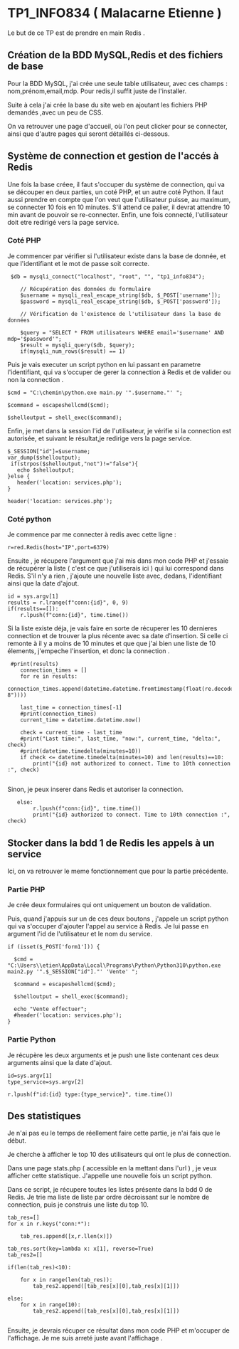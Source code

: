 # TP1_INFO834 ( Malacarne Etienne )
Le but de ce TP est de prendre en main Redis .

## Création de la BDD MySQL,Redis et des fichiers de base

Pour la BDD MySQL, j'ai crée une seule table utilisateur, avec ces champs : nom,prénom,email,mdp. Pour redis,il suffit juste de l'installer.

Suite à cela j'ai crée la base du site web en ajoutant les fichiers PHP demandés ,avec un peu de CSS.

On va retrouver une page d'accueil, où l'on peut clicker pour se connecter, ainsi que d'autre pages qui seront détaillés ci-dessous.

## Système de connection et gestion de l'accés à Redis

Une fois la base créee, il faut s'occuper du système de connection, qui va se découper en deux parties, un coté PHP, et un autre coté Python. Il faut aussi prendre en compte que l'on veut que l'utilisateur puisse, au maximum, se connecter 10 fois en 10 minutes. S'il attend ce palier, il devrat attendre 10 min avant de pouvoir se re-connecter. Enfin, une fois connecté, l'utilisateur doit etre redirigé vers la page service.


### Coté PHP

Je commencer par vérifier si l'utilisateur existe dans la base de donnée, et que l'identifiant et le mot de passe soit correcte.
```
 $db = mysqli_connect("localhost", "root", "", "tp1_info834");

    // Récupération des données du formulaire
    $username = mysqli_real_escape_string($db, $_POST['username']);
    $password = mysqli_real_escape_string($db, $_POST['password']);

    // Vérification de l'existence de l'utilisateur dans la base de données
    
    $query = "SELECT * FROM utilisateurs WHERE email='$username' AND mdp='$password'";
    $result = mysqli_query($db, $query);
    if(mysqli_num_rows($result) == 1)
```

Puis je vais executer un script python en lui passant en parametre l'identifiant, qui va s'occuper de gerer la connection à Redis et de valider ou non  la connection .
```
$cmd = "C:\chemin\python.exe main.py '".$username."' ";
        
$command = escapeshellcmd($cmd);
      
$shelloutput = shell_exec($command);
```
Enfin, je met dans la session l'id de l'utilisateur, je vérifie si la connection est autorisée, et suivant le résultat,je redirige vers la page service.
```
$_SESSION["id"]=$username;
var_dump($shelloutput);
 if(strpos($shelloutput,"not")!="false"){
   echo $shelloutput;
}else {
   header('location: services.php');
}
       
header('location: services.php');
```

### Coté python
Je commence par me connecter à redis avec cette ligne : 
```
r=red.Redis(host="IP",port=6379)
```
Ensuite , je récupere l'argument que j'ai mis dans mon code PHP et j'essaie de récupérer la liste ( c'est ce que j'utiliserais ici ) qui lui correspond dans Redis. S'il n'y a rien , j'ajoute une nouvelle liste avec, dedans, l'identifiant ainsi que la date d'ajout.
```
id = sys.argv[1]
results = r.lrange(f"conn:{id}", 0, 9)
if(results==[]):
    r.lpush(f"conn:{id}", time.time())
```
Si la liste existe déja, je vais faire en sorte de récuperer les 10 dernieres connection et de trouver la plus récente avec sa date d'insertion. Si celle ci remonte à il y a moins de 10 minutes et que que j'ai bien une liste de 10 élements, j'empeche l'insertion, et donc la connection .
```
 #print(results)
    connection_times = []
    for re in results:
        connection_times.append(datetime.datetime.fromtimestamp(float(re.decode("utf-8"))))

    last_time = connection_times[-1]
    #print(connection_times)
    current_time = datetime.datetime.now()

    check = current_time - last_time
    #print("Last time:", last_time, "now:", current_time, "delta:", check)
    #print(datetime.timedelta(minutes=10))
    if check <= datetime.timedelta(minutes=10) and len(results)==10:
        print("{id} not authorized to connect. Time to 10th connection :", check)
        
```
Sinon, je peux inserer dans Redis et autoriser la connection.
```
   else:
        r.lpush(f"conn:{id}", time.time())
        print("{id} authorized to connect. Time to 10th connection :", check)
```

## Stocker dans la bdd 1 de Redis les appels à un service

Ici, on va retrouver le meme fonctionnement que pour la partie précédente.

### Partie PHP

Je crée deux formulaires qui ont uniquement un bouton de validation.

Puis, quand j'appuis sur un de ces deux boutons , j'appele un script python qui va s'occuper d'ajouter l'appel au service à Redis. Je lui passe en argument l'id de l'utilisateur et le nom du service.

```
if (isset($_POST['form1'])) {
 
  $cmd = "C:\Users\\etien\AppData\Local\Programs\Python\Python310\python.exe main2.py '".$_SESSION["id"]."' 'Vente' ";
        
  $command = escapeshellcmd($cmd);

  $shelloutput = shell_exec($command);

  echo "Vente effectuer";
  #header('location: services.php');
}
```

### Partie Python

Je récupère les deux arguments et je push une liste contenant ces deux arguments ainsi que la date d'ajout.

```
id=sys.argv[1]
type_service=sys.argv[2]

r.lpush(f"id:{id} type:{type_service}", time.time())
```

## Des statistiques 
Je n'ai pas eu le temps de réellement faire cette partie, je n'ai fais que le début. 

Je cherche à afficher le top 10 des utilisateurs qui ont le plus de connection.

Dans une page stats.php ( accessible en la mettant dans l'url ) , je veux afficher cette statistique. J'appelle une nouvelle fois un script python.

Dans ce script, je récupere toutes les listes présente dans la bdd 0 de Redis. Je trie ma liste de liste par ordre décroissant sur le nombre de connection, puis je construis une liste du top 10.

```
tab_res=[]
for x in r.keys("conn:*"):

    tab_res.append([x,r.llen(x)])

tab_res.sort(key=lambda x: x[1], reverse=True)
tab_res2=[]

if(len(tab_res)<10):

    for x in range(len(tab_res)):
        tab_res2.append([tab_res[x][0],tab_res[x][1]])
        
else:
    for x in range(10):
        tab_res2.append([tab_res[x][0],tab_res[x][1]])
        
```
Ensuite, je devrais récuper ce résultat dans mon code PHP et m'occuper de l'affichage. Je me suis arreté juste avant l'affichage .

